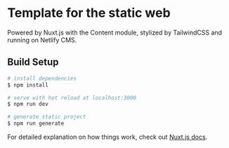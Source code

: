# Template for the static web

Powered by Nuxt.js with the Content module, stylized by TailwindCSS and running on Netlify CMS.

## Build Setup

```bash
# install dependencies
$ npm install

# serve with hot reload at localhost:3000
$ npm run dev

# generate static project
$ npm run generate
```

For detailed explanation on how things work, check out [Nuxt.js docs](https://nuxtjs.org).
